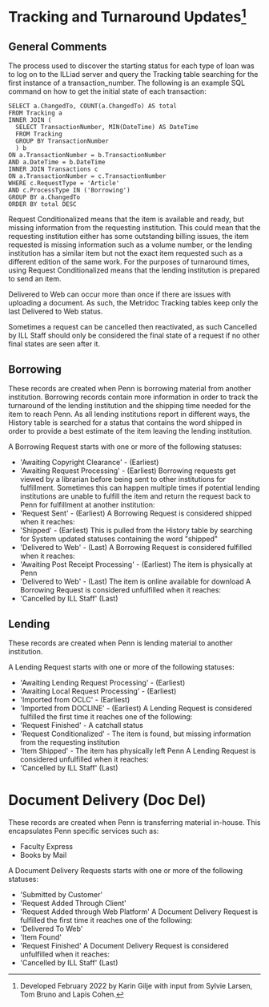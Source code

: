 # Tracking and Turnaround Updates[^date]

## General Comments

The process used to discover the starting status for each type of loan was to log on to the ILLiad server and query the Tracking table searching for the first instance of a transaction_number.  The following is an example SQL command on how to get the initial state of each transaction:

```
SELECT a.ChangedTo, COUNT(a.ChangedTo) AS total
FROM Tracking a
INNER JOIN (
  SELECT TransactionNumber, MIN(DateTime) AS DateTime
  FROM Tracking
  GROUP BY TransactionNumber
  ) b
ON a.TransactionNumber = b.TransactionNumber
AND a.DateTime = b.DateTime
INNER JOIN Transactions c
ON a.TransactionNumber = c.TransactionNumber
WHERE c.RequestType = 'Article'
AND c.ProcessType IN ('Borrowing')
GROUP BY a.ChangedTo
ORDER BY total DESC
```

Request Conditionalized means that the item is available and ready, but missing information from the requesting institution.  This could mean that the requesting institution either has some outstanding billing issues, the item requested is missing information such as a volume number, or the lending institution has a similar item but not the exact item requested such as a different edition of the same work.  For the purposes of turnaround times, using Request Conditionalized means that the lending institution is prepared to send an item.

Delivered to Web can occur more than once if there are issues with uploading a document.  As such, the Metridoc Tracking tables keep only the last Delivered to Web status.

Sometimes a request can be cancelled then reactivated, as such Cancelled by ILL Staff should only be considered the final state of a request if no other final states are seen after it.

## Borrowing
These records are created when Penn is borrowing material from another institution. Borrowing records contain more information in order to track the turnaround of the lending institution and the shipping time needed for the item to reach Penn.  As all lending institutions report in different ways, the History table is searched for a status that contains the word shipped in order to provide a best estimate of the item leaving the lending institution.

A Borrowing Request starts with one or more of the following statuses:
* 'Awaiting Copyright Clearance' - (Earliest)
* 'Awaiting Request Processing' - (Earliest)
Borrowing requests get viewed by a librarian before being sent to other institutions for fulfillment.  Sometimes this can happen multiple times if potential lending institutions are unable to fulfill the item and return the request back to Penn for fulfillment at another institution:
* 'Request Sent' - (Earliest)
A Borrowing Request is considered shipped when it reaches:
* 'Shipped' - (Earliest) This is pulled from the History table by searching for System updated statuses containing the word "shipped"
* 'Delivered to Web' - (Last)
A Borrowing Request is considered fulfilled when it reaches:
* 'Awaiting Post Receipt Processing' - (Earliest) The item is physically at Penn
* 'Delivered to Web' - (Last) The item is online available for download
A Borrowing Request is considered unfulfilled when it reaches:
* 'Cancelled by ILL Staff' (Last)

## Lending
These records are created when Penn is lending material to another institution.

A Lending Request starts with one or more of the following statuses:
* 'Awaiting Lending Request Processing' - (Earliest)
* 'Awaiting Local Request Processing' - (Earliest)
* 'Imported from OCLC' - (Earliest)
* 'Imported from DOCLINE' - (Earliest)
A Lending Request is considered fulfilled the first time it reaches one of the following:
* 'Request Finished' - A catchall status
* 'Request Conditionalized' - The item is found, but missing information from the requesting institution
* 'Item Shipped' - The item has physically left Penn
A Lending Request is considered unfulfilled when it reaches:
* 'Cancelled by ILL Staff' (Last)

# Document Delivery (Doc Del)
These records are created when Penn is transferring material in-house.  This encapsulates Penn specific services such as:
* Faculty Express
* Books by Mail

A Document Delivery Requests starts with one or more of the following statuses:
* 'Submitted by Customer'
* 'Request Added Through Client'
* 'Request Added through Web Platform'
A Document Delivery Request is fulfilled the first time it reaches one of the following:
* 'Delivered To Web'
* 'Item Found'
* 'Request Finished'
A Document Delivery Request is considered unfulfilled when it reaches:
* 'Cancelled by ILL Staff' (Last)

[^date]: Developed February 2022 by Karin Gilje with input from Sylvie Larsen, Tom Bruno and Lapis Cohen.

